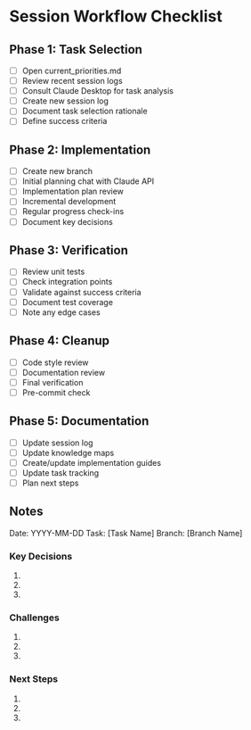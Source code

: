 # Session Workflow Checklist

## Phase 1: Task Selection
- [ ] Open current_priorities.md
- [ ] Review recent session logs
- [ ] Consult Claude Desktop for task analysis
- [ ] Create new session log
- [ ] Document task selection rationale
- [ ] Define success criteria

## Phase 2: Implementation
- [ ] Create new branch
- [ ] Initial planning chat with Claude API
- [ ] Implementation plan review
- [ ] Incremental development
- [ ] Regular progress check-ins
- [ ] Document key decisions

## Phase 3: Verification
- [ ] Review unit tests
- [ ] Check integration points
- [ ] Validate against success criteria
- [ ] Document test coverage
- [ ] Note any edge cases

## Phase 4: Cleanup
- [ ] Code style review
- [ ] Documentation review
- [ ] Final verification
- [ ] Pre-commit check

## Phase 5: Documentation
- [ ] Update session log
- [ ] Update knowledge maps
- [ ] Create/update implementation guides
- [ ] Update task tracking
- [ ] Plan next steps

## Notes
Date: YYYY-MM-DD
Task: [Task Name]
Branch: [Branch Name]

### Key Decisions
1. 
2. 
3. 

### Challenges
1. 
2. 
3. 

### Next Steps
1. 
2. 
3. 